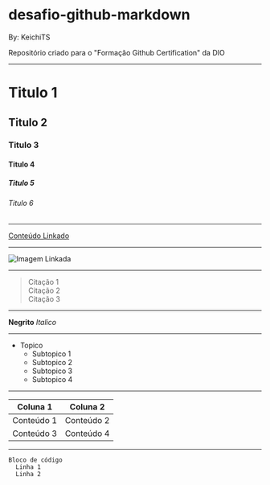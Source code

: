 # desafio-github-markdown
By: KeichiTS

Repositório criado para o "Formação Github Certification" da DIO

-----

# Titulo 1
## Titulo 2 
### Titulo 3
#### Titulo 4 
##### Titulo 5
###### Titulo 6
-----
[Conteúdo Linkado](https://github.com/KeichiTS) <br>

-----

![Imagem Linkada](https://duet-cdn.vox-cdn.com/thumbor/0x0:900x500/750x500/filters:focal(450x250:451x251):format(webp)/cdn.vox-cdn.com/uploads/chorus_asset/file/6438793/this-is-fine.jpg)

-----

> Citação 1 <br>
> Citação 2 <br>
> Citação 3 <br>

-----

**Negrito**
_Italico_ 

-----

- Topico
  - Subtopico 1
  - Subtopico 2
  - Subtopico 3
  - Subtopico 4

-----

|   Coluna 1    |    Coluna 2   |
| ------------- | ------------- |
| Conteúdo  1   | Conteúdo  2   |
| Conteúdo  3   | Conteúdo  4   |

-----

``````
Bloco de código
  Linha 1
  Linha 2
``````
